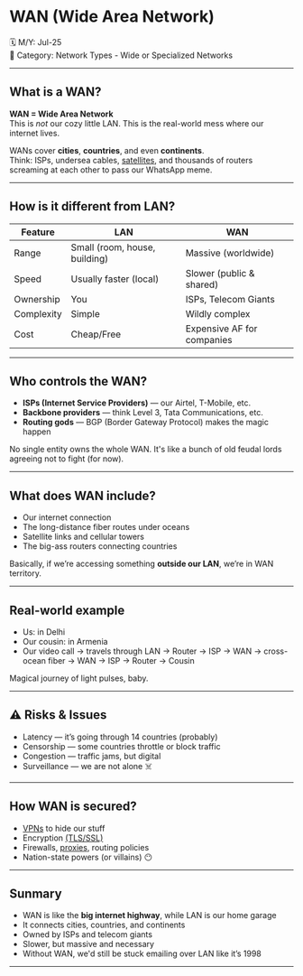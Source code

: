 # WAN (Wide Area Network)

🗓️ M/Y: Jul-25  
📂 Category: Network Types - Wide or Specialized Networks

---

## What is a WAN?

**WAN = Wide Area Network**  
This is *not* our cozy little LAN. This is the real-world mess where our internet lives.

WANs cover **cities**, **countries**, and even **continents**.  
Think: ISPs, undersea cables, [satellites](https://github.com/bwbearr/Field-Notes/blob/11a39d8c6c4408a6cff62d0d1f39c5b05accad95/Networking/4.%20Transmission%20Media/4.2%20-%20Wireless/4.2.6%20-%20Satellite.md), and thousands of routers screaming at each other to pass our WhatsApp meme.

---

## How is it different from LAN?

| Feature | LAN | WAN |
|--------|-----|-----|
| Range | Small (room, house, building) | Massive (worldwide) |
| Speed | Usually faster (local) | Slower (public & shared) |
| Ownership | You | ISPs, Telecom Giants |
| Complexity | Simple | Wildly complex |
| Cost | Cheap/Free | Expensive AF for companies |

---

## Who controls the WAN?

- **ISPs (Internet Service Providers)** — our Airtel, T-Mobile, etc.
- **Backbone providers** — think Level 3, Tata Communications, etc.
- **Routing gods** — BGP (Border Gateway Protocol) makes the magic happen

No single entity owns the whole WAN. It's like a bunch of old feudal lords agreeing not to fight (for now).

---

## What does WAN include?

- Our internet connection  
- The long-distance fiber routes under oceans  
- Satellite links and cellular towers  
- The big-ass routers connecting countries

Basically, if we’re accessing something **outside our LAN**, we’re in WAN territory.

---

## Real-world example

- Us: in Delhi
- Our cousin: in Armenia
- Our video call → travels through LAN → Router → ISP → WAN → cross-ocean fiber → WAN → ISP → Router → Cousin

Magical journey of light pulses, baby.

---

## ⚠️ Risks & Issues

- Latency — it’s going through 14 countries (probably)
- Censorship — some countries throttle or block traffic
- Congestion — traffic jams, but digital
- Surveillance — we are not alone ☠️

---

## How WAN is secured?

- [VPNs](https://github.com/bwbearr/Field-Notes/blob/11a39d8c6c4408a6cff62d0d1f39c5b05accad95/Networking/9.%20Security%20Concepts/VPN.md) to hide our stuff
- Encryption [(TLS/SSL)](https://github.com/bwbearr/Field-Notes/blob/11a39d8c6c4408a6cff62d0d1f39c5b05accad95/Networking/7.%20Protocols/7.6%20-%20Presentation%20Layer%20Protocols/TLS-SSL.md)
- Firewalls, [proxies](https://github.com/bwbearr/Field-Notes/blob/11a39d8c6c4408a6cff62d0d1f39c5b05accad95/Networking/9.%20Security%20Concepts/Proxy.md), routing policies
- Nation-state powers (or villains) 😶

---

## Sunmary

- WAN is like the **big internet highway**, while LAN is our home garage
- It connects cities, countries, and continents
- Owned by ISPs and telecom giants
- Slower, but massive and necessary
- Without WAN, we'd still be stuck emailing over LAN like it’s 1998

---


